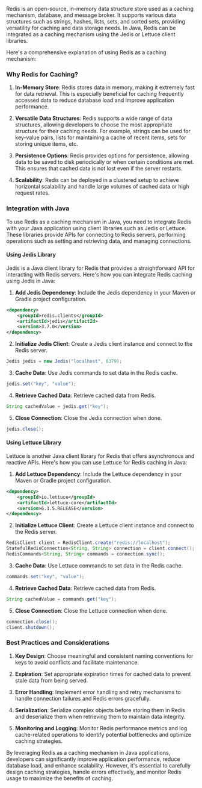 Redis is an open-source, in-memory data structure store used as a caching mechanism, database, and message broker. It supports various data structures such as strings, hashes, lists, sets, and sorted sets, providing versatility for caching and data storage needs. In Java, Redis can be integrated as a caching mechanism using the Jedis or Lettuce client libraries.

Here's a comprehensive explanation of using Redis as a caching mechanism:

### Why Redis for Caching?

1. **In-Memory Store**: Redis stores data in memory, making it extremely fast for data retrieval. This is especially beneficial for caching frequently accessed data to reduce database load and improve application performance.

2. **Versatile Data Structures**: Redis supports a wide range of data structures, allowing developers to choose the most appropriate structure for their caching needs. For example, strings can be used for key-value pairs, lists for maintaining a cache of recent items, sets for storing unique items, etc.

3. **Persistence Options**: Redis provides options for persistence, allowing data to be saved to disk periodically or when certain conditions are met. This ensures that cached data is not lost even if the server restarts.

4. **Scalability**: Redis can be deployed in a clustered setup to achieve horizontal scalability and handle large volumes of cached data or high request rates.

### Integration with Java

To use Redis as a caching mechanism in Java, you need to integrate Redis with your Java application using client libraries such as Jedis or Lettuce. These libraries provide APIs for connecting to Redis servers, performing operations such as setting and retrieving data, and managing connections.

#### Using Jedis Library

Jedis is a Java client library for Redis that provides a straightforward API for interacting with Redis servers. Here's how you can integrate Redis caching using Jedis in Java:

1. **Add Jedis Dependency**: Include the Jedis dependency in your Maven or Gradle project configuration.

```xml
<dependency>
    <groupId>redis.clients</groupId>
    <artifactId>jedis</artifactId>
    <version>3.7.0</version>
</dependency>
```

2. **Initialize Jedis Client**: Create a Jedis client instance and connect to the Redis server.

```java
Jedis jedis = new Jedis("localhost", 6379);
```

3. **Cache Data**: Use Jedis commands to set data in the Redis cache.

```java
jedis.set("key", "value");
```

4. **Retrieve Cached Data**: Retrieve cached data from Redis.

```java
String cachedValue = jedis.get("key");
```

5. **Close Connection**: Close the Jedis connection when done.

```java
jedis.close();
```

#### Using Lettuce Library

Lettuce is another Java client library for Redis that offers asynchronous and reactive APIs. Here's how you can use Lettuce for Redis caching in Java:

1. **Add Lettuce Dependency**: Include the Lettuce dependency in your Maven or Gradle project configuration.

```xml
<dependency>
    <groupId>io.lettuce</groupId>
    <artifactId>lettuce-core</artifactId>
    <version>6.1.5.RELEASE</version>
</dependency>
```

2. **Initialize Lettuce Client**: Create a Lettuce client instance and connect to the Redis server.

```java
RedisClient client = RedisClient.create("redis://localhost");
StatefulRedisConnection<String, String> connection = client.connect();
RedisCommands<String, String> commands = connection.sync();
```

3. **Cache Data**: Use Lettuce commands to set data in the Redis cache.

```java
commands.set("key", "value");
```

4. **Retrieve Cached Data**: Retrieve cached data from Redis.

```java
String cachedValue = commands.get("key");
```

5. **Close Connection**: Close the Lettuce connection when done.

```java
connection.close();
client.shutdown();
```

### Best Practices and Considerations

1. **Key Design**: Choose meaningful and consistent naming conventions for keys to avoid conflicts and facilitate maintenance.

2. **Expiration**: Set appropriate expiration times for cached data to prevent stale data from being served.

3. **Error Handling**: Implement error handling and retry mechanisms to handle connection failures and Redis errors gracefully.

4. **Serialization**: Serialize complex objects before storing them in Redis and deserialize them when retrieving them to maintain data integrity.

5. **Monitoring and Logging**: Monitor Redis performance metrics and log cache-related operations to identify potential bottlenecks and optimize caching strategies.

By leveraging Redis as a caching mechanism in Java applications, developers can significantly improve application performance, reduce database load, and enhance scalability. However, it's essential to carefully design caching strategies, handle errors effectively, and monitor Redis usage to maximize the benefits of caching.